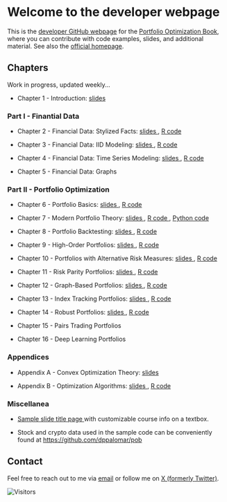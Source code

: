 # Welcome to the developer webpage

This is the [developer GitHub webpage](https://github.com/portfoliooptimizationbook) for the [Portfolio Optimization Book](https://bookdown.org/palomar/portfoliooptimizationbook), where you can contribute with code examples, slides, and additional material. See also the [official homepage](https://portfoliooptimizationbook.com).



## Chapters
Work in progress, updated weekly...


- Chapter 1 - Introduction:
  [slides <i class="fas fa-file-pdf"></i>](../slides/slides-intro.pdf)


### Part I - Finantial Data
- Chapter 2 - Financial Data: Stylized Facts:
  [slides <i class="fas fa-file-pdf"></i>](../slides/slides-stylized-facts.pdf), 
  [R code <i class="fab fa-r-project"></i>](../R-code/R-stylized-facts.html)

- Chapter 3 - Financial Data: IID Modeling:
  [slides <i class="fas fa-file-pdf"></i>](../slides/slides-data-iid.pdf),
  [R code <i class="fab fa-r-project"></i>](../R-code/R-data-iid.html)

- Chapter 4 - Financial Data: Time Series Modeling:
  [slides <i class="fas fa-file-pdf"></i>](../slides/slides-data-time-series.pdf),
  [R code <i class="fab fa-r-project"></i>](../R-code/R-data-time-series.html)


- Chapter 5 - Financial Data: Graphs



### Part II - Portfolio Optimization
- Chapter 6 - Portfolio Basics: 
  [slides <i class="fas fa-file-pdf"></i>](../slides/slides-portfolio-basics.pdf),
  [R code <i class="fab fa-r-project"></i>](../R-code/R-portfolio-basics.html)

- Chapter 7 - Modern Portfolio Theory: 
  [slides <i class="fas fa-file-pdf"></i>](../slides/slides-modern-portfolio-theory.pdf),
  [R code <i class="fab fa-r-project"></i>](../R-code/R-modern-portfolio-theory.html), 
  [Python code <i class="fab fa-python"></i>](../python-code/python-portfolio-optim.ipynb)

- Chapter 8 - Portfolio Backtesting: 
  [slides <i class="fas fa-file-pdf"></i>](../slides/slides-backtesting.pdf),
  [R code <i class="fab fa-r-project"></i>](../R-code/R-backtesting.html)

- Chapter 9 - High-Order Portfolios:
  [slides <i class="fas fa-file-pdf"></i>](../slides/slides-high-order-portfolios.pdf),
  [R code <i class="fab fa-r-project"></i>](../R-code/R-high-order-portfolios.html)

- Chapter 10 - Portfolios with Alternative Risk Measures:
  [slides <i class="fas fa-file-pdf"></i>](../slides/slides-alt-risk-portfolios.pdf),
  [R code <i class="fab fa-r-project"></i>](../R-code/R-alt-risk-portfolios.html)

- Chapter 11 - Risk Parity Portfolios:
  [slides <i class="fas fa-file-pdf"></i>](../slides/slides-rpp.pdf),
  [R code <i class="fab fa-r-project"></i>](../R-code/R-rpp.html)

- Chapter 12 - Graph-Based Portfolios:
  [slides <i class="fas fa-file-pdf"></i>](../slides/slides-graph-portfolios.pdf),
  [R code <i class="fab fa-r-project"></i>](../R-code/R-graph-portfolios.html)

- Chapter 13 - Index Tracking Portfolios:
  [slides <i class="fas fa-file-pdf"></i>](../slides/slides-index-tracking.pdf),
  [R code <i class="fab fa-r-project"></i>](../R-code/R-index-tracking.html)

- Chapter 14 - Robust Portfolios:
  [slides <i class="fas fa-file-pdf"></i>](../slides/slides-robust-portfolios.pdf),
  [R code <i class="fab fa-r-project"></i>](../R-code/R-robust-portfolios.html)

- Chapter 15 - Pairs Trading Portfolios

- Chapter 16 - Deep Learning Portfolios



### Appendices
- Appendix A - Convex Optimization Theory:
  [slides <i class="fas fa-file-pdf"></i>](../slides/slides-convex-optimization-theory.pdf)

- Appendix B - Optimization Algorithms:
  [slides <i class="fas fa-file-pdf"></i>](../slides/slides-optimization-algorithms.pdf), 
  [R code <i class="fab fa-r-project"></i>](../R-code/R-optimization-algorithms.html)


### Miscellanea

- [Sample slide title page <i class="fas fa-file-pdf"></i>](../slides/sample-slides-title-page.pdf) with customizable course info on a textbox.

- Stock and crypto data used in the sample code can be conveniently found at https://github.com/dppalomar/pob



## Contact
Feel free to reach out to me via [email](mailto:daniel.p.palomar@gmail.com) or follow me on [X (formerly Twitter)](https://twitter.com/danielppalomar).

![Visitors](https://visitor-badge.laobi.icu/badge?page_id=portfoliooptimizationbook.com)

